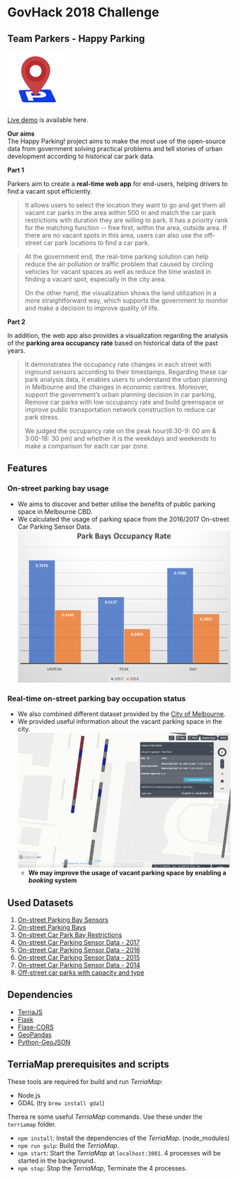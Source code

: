 # GovHack 2018 Challenge 
## Team Parkers - Happy Parking

![alt text](./design/logo@128px.png "Parking Space Info")

[Live demo](http://13.236.60.79/) is available here.


**Our aims**\
The Happy Parking! project aims to make the most use of the open-source data from government solving practical problems and tell stories of urban development according to historical car park data.

**Part 1**

Parkers aim to create a <b>real-time web app</b> for end-users, helping drivers to find a vacant spot efficiently. 

>It allows users to select the location they want to go and get them all vacant car parks in the area within 500 m and match the car park restrictions with duration they are willing to park. It has a priority rank for the matching function -- free first, within the area, outside area. If there are no vacant spots in this area, users can also use the off-street car park locations to find a car park.

>At the government end, the real-time parking solution can help reduce the air pollution or traffic problem that caused by circling vehicles for vacant spaces as well as reduce the time wasted in finding a vacant spot, especially in the city area. 
>
>On the other hand, the visualization shows the land utilization in a more straightforward way, which supports the government to monitor and make a decision to improve quality of life. 

**Part 2**

In addition, the web app also provides a visualization regarding the analysis of the <b>parking area occupancy rate</b> based on historical data of the past years.

>It demonstrates the occupancy rate changes in each street with inground sensors according to their timestamps. Regarding these car park analysis data, it enables users to understand the urban planning in Melbourne and the changes in economic centres. Moreover, support the government’s urban planning decision in car parking, Remove car parks with low occupancy rate and build greenspace or improve public transportation network construction to reduce car park stress.
>
>We judged the occupancy rate on the peak hour(6:30-9: 00 am & 3:00-18: 30 pm) and whether it is the weekdays and weekends to make a comparison for each car par zone.



## Features


### On-street parking bay usage
 * We aims to discover and better utilise the benefits of public parking space in Melbourne CBD. 
 * We calculated the usage of parking space from the 2016/2017 On-street Car Parking Sensor Data. 
    ![alt text](./images/bays.png "Parking Bay Usage Info")


### Real-time on-street parking bay occupation status
 * We also combined different dataset provided by the [City of Melbourne](https://data.melbourne.vic.gov.au/). 
 * We provided useful information about the vacant parking space in the city.
    ![alt text](./images/vacantSpace.png "Parking Space Info")
    * **We may improve the usage of vacant parking space by enabling a _booking_ system**

  
## Used Datasets
1. [On-street Parking Bay Sensors](https://data.melbourne.vic.gov.au/Transport-Movement/On-street-Parking-Bay-Sensors/vh2v-4nfs)
1. [On-street Parking Bays](https://data.melbourne.vic.gov.au/Transport-Movement/On-street-Parking-Bays/crvt-b4kt)
1. [On-street Car Park Bay Restrictions](https://data.melbourne.vic.gov.au/Transport-Movement/On-street-Car-Park-Bay-Restrictions/ntht-5rk7)
1. [On-street Car Parking Sensor Data - 2017](https://data.melbourne.vic.gov.au/Transport-Movement/On-street-Car-Parking-Sensor-Data-2017/u9sa-j86i)
1. [On-street Car Parking Sensor Data - 2016](https://data.melbourne.vic.gov.au/Transport-Movement/On-street-Car-Parking-Sensor-Data-2016/dj7e-rdx9)
1. [On-street Car Parking Sensor Data - 2015](https://data.melbourne.vic.gov.au/Transport-Movement/On-street-Car-Parking-Sensor-Data-2015/apua-t2tb)
1. [On-street Car Parking Sensor Data - 2014](https://data.melbourne.vic.gov.au/Transport-Movement/On-street-Car-Parking-Sensor-Data-2014/t6hb-9uf2)
1. [Off-street car parks with capacity and type](https://data.melbourne.vic.gov.au/Property-Planning/Off-street-car-parks-with-capacity-and-type/krh5-hhjn)

## Dependencies
* [TerriaJS](https://github.com/TerriaJS/terriajs)
* [Flask](http://flask.pocoo.org)
* [Flase-CORS](https://flask-cors.readthedocs.io/en/latest)
* [GeoPandas](http://geopandas.org)
* [Python-GeoJSON](https://github.com/frewsxcv/python-geojson)
  
## TerriaMap prerequisites and scripts
These tools are required for build and run _TerriaMap_:
* Node.js
* GDAL (try `brew install gdal`)

Therea re some useful _TerriaMap_ commands. Use these under the `terriamap` folder.
* `npm install`: Install the dependencies of the _TerriaMap_. (node_modules)
* `npm run gulp`: Build the _TerriaMap_.
* `npm start`: Start the _TerriaMap_ at `localhost:3001`. 4 processes will be started in the background.
* `npm stop`: Stop the _TerriaMap_, Terminate the 4 processes.
